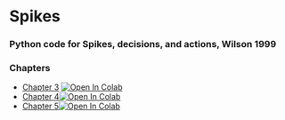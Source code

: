 # Spikes 

### Python code for Spikes, decisions, and actions, Wilson 1999


### Chapters
- [Chapter 3](https://github.com/Ziaeemehr/spikes/blob/main/docs/examples/chap_03.ipynb) <a href="https://colab.research.google.com/github/Ziaeemehr/spikes/blob/main/docs/examples/chap_03.ipynb" target="_parent"><img src="https://colab.research.google.com/assets/colab-badge.svg" alt="Open In Colab"/></a>
- [Chapter 4](https://github.com/Ziaeemehr/spikes/blob/main/docs/examples/chap_04.ipynb)<a href="https://colab.research.google.com/github/Ziaeemehr/spikes/blob/main/docs/examples/chap_04.ipynb" target="_parent"><img src="https://colab.research.google.com/assets/colab-badge.svg" alt="Open In Colab"/></a>
- [Chapter 5](https://github.com/Ziaeemehr/spikes/blob/main/docs/examples/chap_05.ipynb)<a href="https://colab.research.google.com/github/Ziaeemehr/spikes/blob/main/docs/examples/chap_05.ipynb" target="_parent"><img src="https://colab.research.google.com/assets/colab-badge.svg" alt="Open In Colab"/></a>